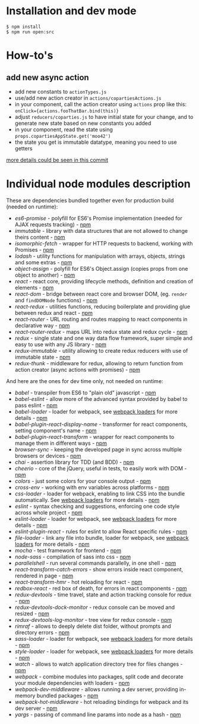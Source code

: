 # Installation and dev mode

    $ npm install
    $ npm run open:src

# How-to's

## add new async action

- add new constants to `actionTypes.js`
- use/add new action creator in `actions/copartiesActions.js`
- in your component, call the action creator using `actions` prop like this: `onClick={actions.fooThatBar.bind(this)}`
- adjust `reducers/coparties.js` to have initial state for your change, and to generate new state based on new constants you added
- in your component, read the state using `props.copartiesAppState.get('moo42')`
- the state you get is immutable datatype, meaning you need to use getters

[more details could be seen in this commit](https://github.com/hubit-brno/copartying_react/commit/df24c31386730a8cc2cad496d414feb5d3a74c9a)

# Individual node modules description

These are dependencies bundled together even for production build (needed on runtime):

* *es6-promise* - polyfill for ES6's Promise implementation (needed for AJAX requests tracking) - [npm](https://www.npmjs.com/package/es6-promise)
* *immutable* - library with data structures that are not allowed to change theirs content - [npm](https://www.npmjs.com/package/immutable)
* *isomorphic-fetch* - wrapper for HTTP requests to backend, working with Promises - [npm](https://www.npmjs.com/package/isomorphic-fetch)
* *lodash* - utility functions for manipulation with arrays, objects, strings and some extras - [npm](https://www.npmjs.com/package/lodash)
* *object-assign* - polyfill for ES6's Object.assign (copies props from one object to another) - [npm](https://www.npmjs.com/package/object-assign)
* *react* - react core, providing lifecycle methods, definition and creation of elements - [npm](https://www.npmjs.com/package/react)
* *react-dom* - bridge between react core and browser DOM, (eg. `render` and `findDOMNode` functions) - [npm](https://www.npmjs.com/package/react-dom)
* *react-redux* - utilities functions, reducing boilerplate and providing glue between redux and react - [npm](https://www.npmjs.com/package/redux)
* *react-router* - URL routing and routes mapping to react components in declarative way - [npm](https://www.npmjs.com/package/react-router)
* *react-router-redux* - maps URL into redux state and redux cycle - [npm](https://www.npmjs.com/package/react-router-redux)
* *redux* - single state and one way data flow framework, super simple and easy to use with any JS library - [npm](https://www.npmjs.com/package/redux)
* *redux-immutable* - utility allowing to create redux reducers with use of immutable state - [npm](https://www.npmjs.com/package/redux-immutable)
* *redux-thunk* - middleware for redux, allowing to return function from action creator (async actions with promises) - [npm](https://www.npmjs.com/package/redux-thunk)

And here are the ones for dev time only, not needed on runtime:

* *babel* - transpiler from ES6 to "plain old" javascript - [npm](https://www.npmjs.com/package/babel)
* *babel-eslint* - allow more of the advanced syntax provided by babel to pass eslint - [npm](https://www.npmjs.com/package/babel-eslint)
* *babel-loader* - loader for webpack, see [webpack loaders](https://webpack.github.io/docs/loaders.html) for more details - [npm](https://www.npmjs.com/package/babel-loader)
* *babel-plugin-react-display-name* - transformer for react components, setting component's name - [npm](https://www.npmjs.com/package/babel-plugin-react-display-name)
* *babel-plugin-react-transform* - wrapper for react components to manage them in different ways - [npm](https://www.npmjs.com/package/babel-plugin-react-transform)
* *browser-sync* - keeping the developed page in sync across multiple browsers or devices - [npm](https://www.npmjs.com/package/browser-sync)
* *chai* - assertion library for TDD (and BDD) - [npm](https://www.npmjs.com/package/chai)
* *cheerio* - core of the jQuery, useful in tests, to easily work with DOM - [npm](https://www.npmjs.com/package/cheerio)
* *colors* - just some colors for your console output - [npm](https://www.npmjs.com/package/colors)
* *cross-env* - working with env variables across platforms - [npm](https://www.npmjs.com/package/cross-env)
* *css-loader* - loader for webpack, enabling to link CSS into the bundle automatically. See [webpack loaders](https://webpack.github.io/docs/loaders.html) for more details - [npm](https://www.npmjs.com/package/css-loader)
* *eslint* - syntax checking and suggestions, enforcing one code style across whole project - [npm](https://www.npmjs.com/package/eslint)
* *eslint-loader* - loader for webpack, see [webpack loaders](https://webpack.github.io/docs/loaders.html) for more details - [npm](https://www.npmjs.com/package/eslint-loader)
* *eslint-plugin-react* - rules for eslint to allow React specific rules - [npm](https://www.npmjs.com/package/eslint-plugin-react)
* *file-loader* - link any file into bundle, loader for webpack, see [webpack loaders](https://webpack.github.io/docs/loaders.html) for more details - [npm](https://www.npmjs.com/package/file-loader)
* *mocha* - test framework for frontend - [npm](https://www.npmjs.com/package/mocha)
* *node-sass* - compilation of sass into css - [npm](https://www.npmjs.com/package/node-sass)
* *parallelshell* - run several commands parallelly, in one shell - [npm](https://www.npmjs.com/package/parallelshell)
* *react-transform-catch-errors* - show errors inside react component, rendered in page - [npm](https://www.npmjs.com/package/react-transform-catch-errors)
* *react-transform-hmr* - hot reloading for react - [npm](https://www.npmjs.com/package/react-transform-hmr)
* *redbox-react* - red box of death, for errors in react components - [npm](https://www.npmjs.com/package/redbox-react)
* *redux-devtools* - time travel, state and action tracking console for redux - [npm](https://www.npmjs.com/package/redux-devtools)
* *redux-devtools-dock-monitor* - redux console can be moved and resized - [npm](https://www.npmjs.com/package/redux-devtools-dock-monitor)
* *redux-devtools-log-monitor* - tree view for redux console - [npm](https://www.npmjs.com/package/redux-devtools-log-monitor)
* *rimraf* - allows to deeply delete dist folder, without prompts and directory errors - [npm](https://www.npmjs.com/package/rimraf)
* *sass-loader* - loader for webpack, see [webpack loaders](https://webpack.github.io/docs/loaders.html) for more details - [npm](https://www.npmjs.com/package/sass-loader)
* *style-loader* - loader for webpack, see [webpack loaders](https://webpack.github.io/docs/loaders.html) for more details - [npm](https://www.npmjs.com/package/style-loader)
* *watch* - allows to watch application directory tree for files changes - [npm](https://www.npmjs.com/package/watch)
* *webpack* - combine modules into packages, split code and decorate your module dependencies with loaders - [npm](https://www.npmjs.com/package/webpack)
* *webpack-dev-middleware* - allows running a dev server, providing in-memory bundled packages - [npm](https://www.npmjs.com/package/webpack-dev-middleware)
* *webpack-hot-middleware* - hot reloading bindings for webpack and its dev server - [npm](https://www.npmjs.com/package/webpack-hot-middleware)
* *yargs* - passing of command line params into node as a hash - [npm](https://www.npmjs.com/package/yargs)
